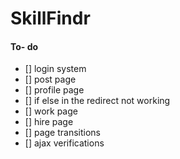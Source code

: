 # SkillFindr

#### To- do
- [] login system
- [] post page
- [] profile page
- [] if else in the redirect not working
- [] work page
- [] hire page 
- [] page transitions
- [] ajax verifications
